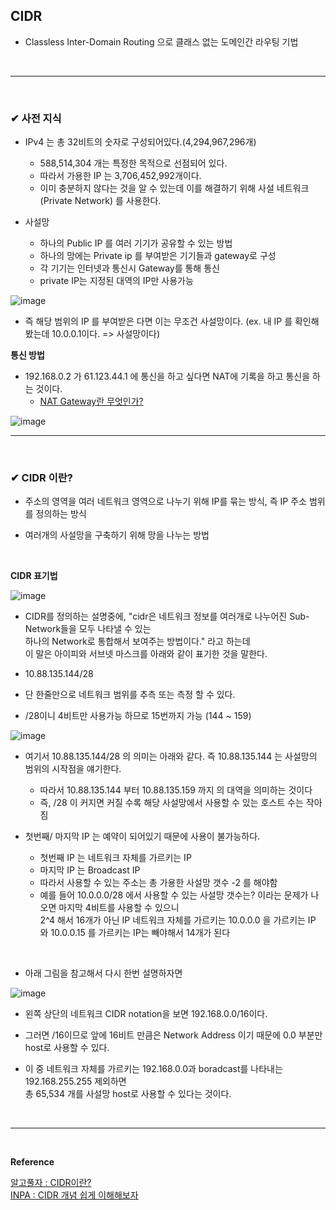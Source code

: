 ## CIDR
- Classless Inter-Domain Routing 으로 클래스 없는 도메인간 라우팅 기법
<br>
<hr>
<br>

### ✔ 사전 지식
- IPv4 는 총 32비트의 숫자로 구성되어있다.(4,294,967,296개)
  - 588,514,304 개는 특정한 목적으로 선점되어 있다.
  - 따라서 가용한 IP 는 3,706,452,992개이다.
  - 이미 충분하지 않다는 것을 알 수 있는데 이를 해결하기 위해 사설 네트워크(Private Network) 를 사용한다.
 
- 사설망
  - 하나의 Public IP 를 여러 기기가 공유할 수 있는 방법
  - 하나의 망에는 Private ip 를 부여받은 기기들과 gateway로 구성
  - 각 기기는 인터넷과 통신시 Gateway를 통해 통신
  - private IP는 지정된 대역의 IP만 사용가능

![image](https://github.com/yejun95/Today-I-Learn/assets/121341413/3c8e9b03-aae8-463f-8a00-f58fc47909b6)
<br>

- 즉 해당 범위의 IP 를 부여받은 다면 이는 무조건 사설망이다. (ex. 내 IP 를 확인해봤는데 10.0.0.1이다. => 사설망이다)

**통신 방법**
- 192.168.0.2 가 61.123.44.1 에 통신을 하고 싶다면 NAT에 기록을 하고 통신을 하는 것이다.
  - [NAT Gateway란 무엇인가?](https://github.com/yejun95/Today-I-Learn/blob/master/Network/NatGateway.md)

![image](https://github.com/yejun95/Today-I-Learn/assets/121341413/14fd0b49-29e8-42e7-bfaf-9791c0b4a9f6)
<br>
<hr>
<br>

### ✔ CIDR 이란?
- 주소의 영역을 여러 네트워크 영역으로 나누기 위해 IP를 묶는 방식, 즉 IP 주소 범위를 정의하는 방식

- 여러개의 사설망을 구축하기 위해 망을 나누는 방법
<br>

**CIDR 표기법**

![image](https://github.com/yejun95/Today-I-Learn/assets/121341413/1171c38c-39cc-4be1-8f23-3a6d4067a653)
<br>

- CIDR를 정의하는 설명중에, "cidr은 네트워크 정보를 여러개로 나누어진 Sub-Network들을 모두 나타낼 수 있는<br>
하나의 Network로 통합해서 보여주는 방법이다." 라고 하는데<br>
이 말은 아이피와 서브넷 마스크를 아래와 같이 표기한 것을 말한다.

- 10.88.135.144/28

- 단 한줄만으로 네트워크 범위를 추측 또는 측정 할 수 있다.

- /28이니 4비트만 사용가능 하므로 15번까지 가능 (144 ~ 159)

![image](https://github.com/yejun95/Today-I-Learn/assets/121341413/419ab423-5d7a-40fe-a6b7-95f547542d78)
<br>

- 여기서 10.88.135.144/28 의 의미는 아래와 같다. 즉 10.88.135.144 는 사설망의 범위의 시작점을 얘기한다.
  - 따라서 10.88.135.144 부터 10.88.135.159 까지 의 대역을 의미하는 것이다
  - 즉, /28 이 커지면 커질 수록 해당 사설망에서 사용할 수 있는 호스트 수는 작아짐
 
- 첫번째/ 마지막 IP 는 예약이 되어있기 때문에 사용이 불가능하다.
  - 첫번째 IP 는 네트워크 자체를 가르키는 IP
  - 마지막 IP 는 Broadcast IP
  - 따라서 사용할 수 있는 주소는 총 가용한 사설망 갯수 -2 를 해야함
  - 예를 들어 10.0.0.0/28 에서 사용할 수 있는 사설망 갯수는? 이라는 문제가 나오면 마지막 4비트를 사용할 수 있으니<br>
  2^4 해서 16개가 아닌 IP 네트워크 자체를 가르키는 10.0.0.0 을 가르키는 IP 와 10.0.0.15 를 가르키는 IP는 빼야해서 14개가 된다
<br>

- 아래 그림을 참고해서 다시 한번 설명하자면

![image](https://github.com/yejun95/Today-I-Learn/assets/121341413/406911a4-fa94-4a3f-84d9-4fc63d4d0ce5)
<br>

- 왼쪽 상단의 네트워크 CIDR notation을 보면 192.168.0.0/16이다.

- 그러면 /16이므로 앞에 16비트 만큼은 Network Address 이기 때문에 0.0 부분만 host로 사용할 수 있다.

- 이 중 네트워크 자체를 가르키는 192.168.0.0과 boradcast를 나타내는 192.168.255.255 제외하면<br>
총 65,534 개를 사설망 host로 사용할 수 있다는 것이다.
<br>
<hr>
<br>

**Reference**<br>

[알고풀자 : CIDR이란?](https://algopoolja.tistory.com/97)<br>
[INPA : CIDR 개념 쉽게 이해해보자](https://inpa.tistory.com/entry/WEB-%F0%9F%8C%90-CIDR-%EC%9D%B4-%EB%AC%B4%EC%96%BC-%EB%A7%90%ED%95%98%EB%8A%94%EA%B1%B0%EC%95%BC-%E2%87%9B-%EA%B0%9C%EB%85%90-%EC%A0%95%EB%A6%AC-%EA%B3%84%EC%82%B0%EB%B2%95)<br>

